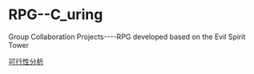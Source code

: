 # RPG--C_uring
Group Collaboration Projects----RPG developed based on the Evil Spirit Tower

[可行性分析](https://github.com/HUANG-J-J/RPG--C_uring/blob/92548b4220ff507a9a64d0ee46419ae5a02f4f1a/%E5%8F%AF%E8%A1%8C%E6%80%A7%E5%88%86%E6%9E%90.md)
